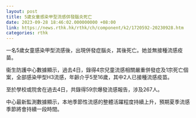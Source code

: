 ```yaml
---
layout: post
title: 5歲女童感染甲型流感併發腦炎死亡
date: 2023-09-28 18:46:02.000000000 +08:00
link: https://news.rthk.hk/rthk/ch/component/k2/1720592-20230928.htm
categories: rthk
---
```


一名5歲女童感染甲型流感後，出現併發症腦炎，其後死亡。她並無接種流感疫苗。

衞生防護中心數據顯示，過去4日，錄得4宗兒童流感相關嚴重併發症及1宗死亡個案，全部感染甲型H3流感，年齡介乎5至16歲，其中2人已接種流感疫苗。

至於學校或院舍在過去4日，共錄得59宗爆發流感報告，涉及267人。

中心最新監測數據顯示，本地季節性流感的整體活躍程度持續上升，預期夏季流感季節將會持續一段時間。
